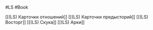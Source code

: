 #LS  #Book 

[[(LS) Карточки отношений]]
[[(LS) Карточки предысторий]]
[[(LS) Восторг]]
[[(LS) Скука]]
[[(LS) Арки]]